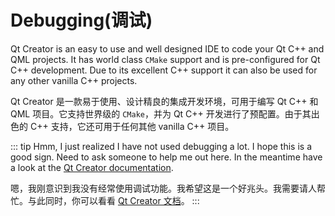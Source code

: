 # Debugging(调试)

Qt Creator is an easy to use and well designed IDE to code your Qt C++ and QML projects. It has world class `CMake` support and is pre-configured for Qt C++ development. Due to its excellent C++ support it can also be used for any other vanilla C++ projects.

Qt Creator 是一款易于使用、设计精良的集成开发环境，可用于编写 Qt C++ 和 QML 项目。它支持世界级的 `CMake`，并为 Qt C++ 开发进行了预配置。由于其出色的 C++ 支持，它还可用于任何其他 vanilla C++ 项目。

::: tip
Hmm, I just realized I have not used debugging a lot. I hope this is a good sign. Need to ask someone to help me out here. In the meantime have a look at the [Qt Creator documentation](http://http://doc.qt.io/qtcreator/index.html).

嗯，我刚意识到我没有经常使用调试功能。我希望这是一个好兆头。我需要请人帮忙。与此同时，你可以看看 [Qt Creator 文档](http://http://doc.qt.io/qtcreator/index.html)。
:::
